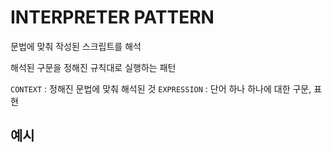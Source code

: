 # INTERPRETER PATTERN

문법에 맞춰 작성된 스크립트를 해석

해석된 구문을 정해진 규칙대로 실행하는 패턴

`CONTEXT` : 정해진 문법에 맞춰 해석된 것
`EXPRESSION` : 단어 하나 하나에 대한 구문, 표현

## 예시

